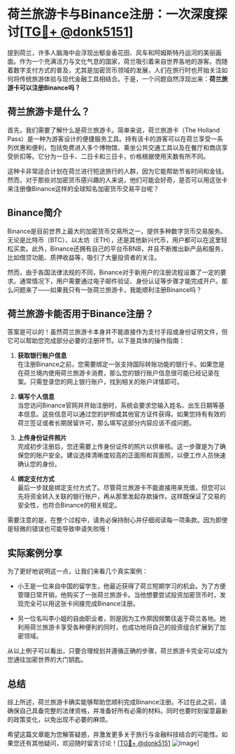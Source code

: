 # 荷兰旅游卡与Binance注册：一次深度探讨[[TG💪+ @donk5151](https://t.me/s/donk5151)]

提到荷兰，许多人脑海中会浮现出郁金香花田、风车和阿姆斯特丹运河的美丽画面。作为一个充满活力与文化气息的国家，荷兰吸引着来自世界各地的游客。而随着数字支付方式的普及，尤其是加密货币领域的发展，人们在旅行时也开始关注如何将传统旅游体验与现代金融工具相结合。于是，一个问题自然浮现出来：**荷兰旅游卡可以注册Binance吗？**

## 荷兰旅游卡是什么？

首先，我们需要了解什么是荷兰旅游卡。简单来说，荷兰旅游卡（The Holland Pass）是一种为游客设计的便捷服务工具。持有该卡的游客可以在荷兰享受一系列优惠和便利，包括免费进入多个博物馆、乘坐公共交通工具以及在餐厅和商店享受折扣等。它分为一日卡、二日卡和三日卡，价格根据使用天数有所不同。

这种卡非常适合计划在荷兰进行短途旅行的人群，因为它能帮助节省时间和金钱。然而，对于那些对加密货币感兴趣的人来说，他们可能会好奇，是否可以用这张卡来注册像Binance这样的全球知名加密货币交易平台呢？

## Binance简介

Binance是目前世界上最大的加密货币交易所之一，提供多种数字货币交易服务。无论是比特币（BTC）、以太坊（ETH），还是其他新兴代币，用户都可以在这里轻松买卖。此外，Binance还拥有自己的平台币BNB，并且不断推出新产品和服务，比如借贷功能、质押收益等，吸引了大量投资者的关注。

然而，由于各国法律法规的不同，Binance对于新用户的注册流程设置了一定的要求。通常情况下，用户需要通过电子邮件验证、身份认证等步骤才能完成开户。那么问题来了——如果我只有一张荷兰旅游卡，我能顺利注册Binance吗？

## 荷兰旅游卡能否用于Binance注册？

答案是可以的！虽然荷兰旅游卡本身并不能直接作为支付手段或身份证明文件，但它可以帮助您完成部分必要的注册环节。以下是具体的操作指南：

1. **获取银行账户信息**  
   在注册Binance之前，您需要绑定一张支持国际转账功能的银行卡。如果您是在荷兰境内使用荷兰旅游卡消费，那么您的银行账户信息很可能已经记录在案。只需登录您的网上银行账户，找到相关的账户详情即可。

2. **填写个人信息**  
   当您访问Binance官网并开始注册时，系统会要求您输入姓名、出生日期等基本信息。这些信息可以通过您的护照或其他官方证件获得。如果您持有有效的荷兰签证或者长期居留许可，那么填写这部分内容应该不成问题。

3. **上传身份证件照片**  
   完成初步注册后，您还需要上传身份证件的照片以供审核。这一步骤是为了确保您的账户安全。建议选择清晰度较高的正面照和背面照，以便工作人员快速确认您的身份。

4. **绑定支付方式**  
   最后一步就是绑定支付方式了。尽管荷兰旅游卡不能直接用来充值，但您可以先将资金转入关联的银行账户，再从那里发起存款操作。这样既保证了交易的安全性，也符合Binance的相关规定。

需要注意的是，在整个过程中，请务必保持耐心并仔细阅读每一项条款。因为即使是轻微的错误也可能导致申请失败哦！

## 实际案例分享

为了更好地说明这一点，让我们来看几个真实案例：

- 小王是一位来自中国的留学生，他最近获得了荷兰短期学习的机会。为了方便管理日常开销，他购买了一张荷兰旅游卡。当他想要尝试投资加密货币时，发现完全可以用这张卡间接完成Binance注册。
  
- 另一位名叫李小姐的自由职业者，则是因为工作原因频繁往返于荷兰各地。她利用荷兰旅游卡享受各种便利的同时，也成功地将自己的投资组合扩展到了加密领域。

从以上例子可以看出，只要合理规划并遵循正确的步骤，荷兰旅游卡完全可以成为您通往加密世界的大门钥匙。

## 总结

综上所述，荷兰旅游卡确实能够帮助您顺利完成Binance注册。不过在此之前，请确保自己具备完整的法律资格，并准备好所有必需的材料。同时也要时刻留意最新的政策变化，以免出现不必要的麻烦。

希望这篇文章能为您解答疑惑，并激发更多关于旅行与金融科技结合的可能性。如果您还有其他疑问，欢迎随时留言讨论！[[TG💪+ @donk5151](https://t.me/s/donk5151) ![Image](https://i.postimg.cc/rwNCRYN7/Snipaste-2025-04-30-17-27-05.png)]